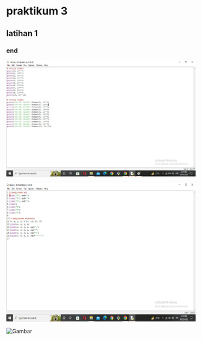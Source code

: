 # praktikum 3

## latihan 1
### end 
![Gambar](gambar/gambar1.jpeg)


![Gambar](gambar/gambar2.jpeg)

![Gambar](gambar/gamabar3.png)

